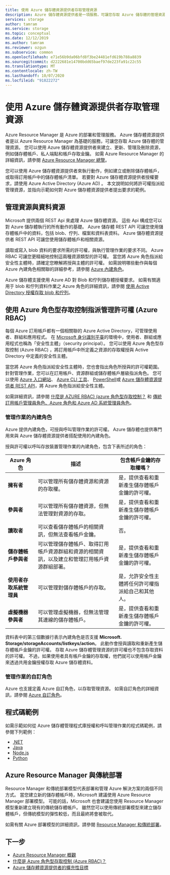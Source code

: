 ```yaml
---
title: 使用 Azure 儲存體資源提供者存取管理資源
description: Azure 儲存體資源提供者是一項服務，可讓您存取 Azure 儲存體的管理資源。 您可以使用 Azure 儲存體資源提供者來建立、更新、管理及刪除資源，例如儲存體帳戶、私人端點和帳戶存取金鑰。
services: storage
author: tamram
ms.service: storage
ms.topic: conceptual
ms.date: 12/12/2019
ms.author: tamram
ms.reviewer: ozgun
ms.subservice: common
ms.openlocfilehash: e71e56b9da06bfd8f3be24481efd619b788a8839
ms.sourcegitcommit: d2222681e14700bdd65baef97de223fa91c22c55
ms.translationtype: MT
ms.contentlocale: zh-TW
ms.lasthandoff: 10/07/2020
ms.locfileid: "91822272"
---
```

# <a name="use-the-azure-storage-resource-provider-to-access-management-resources"></a>使用 Azure 儲存體資源提供者存取管理資源

Azure Resource Manager 是 Azure 的部署和管理服務。 Azure 儲存體資源提供者是以 Azure Resource Manager 為基礎的服務，可讓您存取 Azure 儲存體的管理資源。 您可以使用 Azure 儲存體資源提供者來建立、更新、管理及刪除資源，例如儲存體帳戶、私人端點和帳戶存取金鑰。 如需 Azure Resource Manager 的詳細資訊，請參閱 [Azure Resource Manager 總覽](/azure/azure-resource-manager/resource-group-overview)。

您可以使用 Azure 儲存體資源提供者來執行動作，例如建立或刪除儲存體帳戶，或取得訂用帳戶中的儲存體帳戶清單。 若要對 Azure 儲存體資源提供者授權要求，請使用 Azure Active Directory (Azure AD) 。 本文說明如何將許可權指派給管理資源，並指向示範如何對 Azure 儲存體資源提供者提出要求的範例。

## <a name="management-resources-versus-data-resources"></a>管理資源與資料資源

Microsoft 提供兩個 REST Api 來處理 Azure 儲存體資源。 這些 Api 構成您可以對 Azure 儲存體執行的所有動作的基礎。 Azure 儲存體 REST API 可讓您使用儲存體帳戶中的資料，包括 blob、佇列、檔案和資料表資料。 Azure 儲存體資源提供者 REST API 可讓您使用儲存體帳戶和相關資源。

讀取或寫入 blob 資料的要求所需的許可權，與執行管理作業的要求不同。 Azure RBAC 可讓您更精細地控制這兩種資源類型的許可權。 當您將 Azure 角色指派給安全性主體時，請確定您瞭解將授與主體的許可權。 如需說明哪些動作與每個 Azure 內建角色相關聯的詳細參考，請參閱 [Azure 內建角色](../../role-based-access-control/built-in-roles.md)。

Azure 儲存體支援使用 Azure AD 對 Blob 和佇列儲存體授權要求。 如需有關適用于 blob 和佇列資料作業之 Azure 角色的詳細資訊，請參閱 [使用 Active Directory 授權存取 blob 和佇列](storage-auth-aad.md)。

## <a name="assign-management-permissions-with-azure-role-based-access-control-azure-rbac"></a>使用 Azure 角色型存取控制指派管理許可權 (Azure RBAC) 

每個 Azure 訂用帳戶都有一個相關聯的 Azure Active Directory，可管理使用者、群組和應用程式。 在 [Microsoft 身分識別平臺](/azure/active-directory/develop/)的環境中，使用者、群組或應用程式也稱為「安全性主體」（security principal）。 您可以使用 Azure 角色型存取控制 (Azure RBAC) ，將訂用帳戶中所定義之資源的存取權授與 Active Directory 中定義的安全性主體。

當您將 Azure 角色指派給安全性主體時，您也會指出角色所授與的許可權範圍。 針對管理作業，您可以在訂用帳戶、資源群組或儲存體帳戶層級指派角色。 您可以使用 [Azure 入口網站](https://portal.azure.com/)、 [Azure CLI 工具](../../cli-install-nodejs.md)、 [PowerShell](/powershell/azure/)或 [Azure 儲存體資源提供者 REST API](/rest/api/storagerp)，將 Azure 角色指派給安全性主體。

如需詳細資訊，請參閱 [什麼是 AZURE RBAC)  (azure 角色型存取控制？](../../role-based-access-control/overview.md) 和 [傳統訂用帳戶管理員角色、Azure 角色和 Azure AD 系統管理員角色](../../role-based-access-control/rbac-and-directory-admin-roles.md)。

### <a name="built-in-roles-for-management-operations"></a>管理作業的內建角色

Azure 提供內建角色，可授與呼叫管理作業的許可權。 Azure 儲存體也提供專門用來與 Azure 儲存體資源提供者搭配使用的內建角色。

授與許可權以呼叫存放裝置管理作業的內建角色，包含下表所述的角色：

|    Azure 角色    |    描述    |    包含帳戶金鑰的存取權嗎？    |
|---------------------------------|------------------------------------------------------------------------------------------------------------------------------------------------------------------------|---------------------------------------------------------------------------------------|
| **擁有者** | 可以管理所有儲存體資源和資源的存取權。  | 是，提供查看和重新產生儲存體帳戶金鑰的許可權。 |
| **參與者**  | 可以管理所有儲存體資源，但無法管理對資源的存取。 | 是，提供查看和重新產生儲存體帳戶金鑰的許可權。 |
| **讀取者** | 可以查看儲存體帳戶的相關資訊，但無法查看帳戶金鑰。 | 否。 |
| **儲存體帳戶參與者** | 可以管理儲存體帳戶、取得訂用帳戶資源群組和資源的相關資訊，以及建立和管理訂用帳戶資源群組部署。 | 是，提供查看和重新產生儲存體帳戶金鑰的許可權。 |
| **使用者存取系統管理員** | 可以管理對儲存體帳戶的存取。   | 是，允許安全性主體將任何許可權指派給自己和其他人。 |
| **虛擬機器參與者** | 可以管理虛擬機器，但無法管理其連線的儲存體帳戶。   | 是，提供查看和重新產生儲存體帳戶金鑰的許可權。 |

資料表中的第三個數據行表示內建角色是否支援 **Microsoft. Storage/storageAccounts/listkeys/action**。 此動作會授與讀取和重新產生儲存體帳戶金鑰的許可權。 存取 Azure 儲存體管理資源的許可權也不包含存取資料的許可權。 不過，如果使用者具有帳戶金鑰的存取權，他們就可以使用帳戶金鑰來透過共用金鑰授權存取 Azure 儲存體資料。

### <a name="custom-roles-for-management-operations"></a>管理作業的自訂角色

Azure 也支援定義 Azure 自訂角色，以存取管理資源。 如需自訂角色的詳細資訊，請參閱 [Azure 自訂角色](../../role-based-access-control/custom-roles.md)。

## <a name="code-samples"></a>程式碼範例

如需示範如何從 Azure 儲存體管理程式庫授權和呼叫管理作業的程式碼範例，請參閱下列範例：

- [.NET](https://github.com/Azure-Samples/storage-dotnet-resource-provider-getting-started)
- [Java](https://github.com/Azure-Samples/storage-java-manage-storage-accounts)
- [Node.js](https://github.com/Azure-Samples/storage-node-resource-provider-getting-started)
- [Python](https://github.com/Azure-Samples/storage-python-manage)

## <a name="azure-resource-manager-versus-classic-deployments"></a>Azure Resource Manager 與傳統部署

Resource Manager 和傳統部署模型代表部署和管理 Azure 解決方案的兩個不同方式。 當您建立新的儲存體帳戶時，Microsoft 建議使用 Azure Resource Manager 部署模型。 可能的話，Microsoft 也會建議您使用 Resource Manager 模型重新建立現有的傳統儲存體帳戶。 雖然您可以使用傳統部署模型來建立儲存體帳戶，但傳統模型的彈性較低，而且最終將會被取代。

如需有關 Azure 部署模型的詳細資訊，請參閱 [Resource Manager 和傳統部署](../../azure-resource-manager/management/deployment-models.md)。

## <a name="next-steps"></a>下一步

- [Azure Resource Manager 概觀](/azure/azure-resource-manager/resource-group-overview)
- [什麼是 Azure 角色型存取控制 (Azure RBAC)？](../../role-based-access-control/overview.md)
- [Azure 儲存體資源提供者的擴充性目標](scalability-targets-resource-provider.md)
